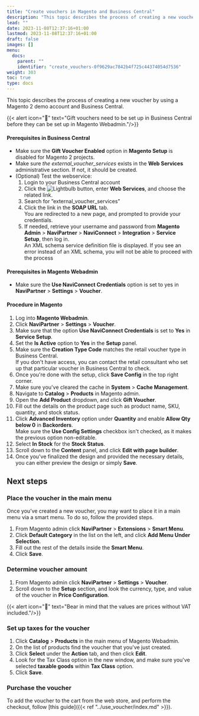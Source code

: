 ```yaml
---
title: "Create vouchers in Magento and Business Central"
description: "This topic describes the process of creating a new voucher by using a Magento 2 demo account and Business Central."
lead: ""
date: 2023-11-08T12:37:16+01:00
lastmod: 2023-11-08T12:37:16+01:00
draft: false
images: []
menu:
  docs:
    parent: ""
    identifier: "create_vouchers-0f9629ac7842b4f725c44374054d7536"
weight: 303
toc: true
type: docs
---
```


This topic describes the process of creating a new voucher by using a Magento 2 demo account and Business Central.

{{< alert icon="📝" text="Gift vouchers need to be set up in Business Central before they can be set up in Magento Webadmin."/>}}

#### Prerequisites in Business Central

- Make sure the **Gift Voucher Enabled** option in **Magento Setup** is disabled for Magento 2 projects.
- Make sure *the external_voucher_services* exists in the **Web Services** administrative section. If not, it should be created.
- (Optional) Test the webservice:       
  1.	Login to your Business Central account
  2.	Click the ![Lightbulb](Lightbulb_icon.PNG) button, enter **Web Services**, and choose the related link.
  3.	Search for ”external_voucher_services”
  4.	Click the link in the **SOAP URL** tab.       
    You are redirected to a new page, and prompted to provide your credentials.
  5. If needed, retrieve your username and password from **Magento Admin** > **NaviPartner** > **NaviConnect** > **Integration** > **Service Setup**, then log in.     
    An XML schema service definition file is displayed. If you see an error instead of an XML schema, you will not be able to proceed with the process 

#### Prerequisites in Magento Webadmin

- Make sure the **Use NaviConnect Credentials**  option is set to yes in **NaviPartner** > **Settings** > **Voucher**.

#### Procedure in Magento

1. Log into **Magento Webadmin**.
2. Click **NaviPartner** > **Settings** > **Voucher**.
3. Make sure that the option **Use NaviConnect Credentials** is set to **Yes** in **Service Setup**.
4. Set the **Is Active** option to **Yes** in the **Setup** panel.
5. Make sure the **Creation Type Code** matches the retail voucher type in Business Central.    
   If you don't have access, you can contact the retail consultant who set up that particular voucher in Business Central to check.
6. Once you're done with the setup, click **Save Config** in the top right corner.
7. Make sure you've cleared the cache in **System** > **Cache Management**.
8. Navigate to **Catalog** > **Products** in Magento admin.
9. Open the **Add Product** dropdown, and click **Gift Voucher**.
10. Fill out the details on the product page such as product name, SKU, quantity, and stock status.
11. Click **Advanced Inventory** option under **Quantity** and enable **Allow Qty below 0** in **Backorders**.     
    Make sure the **Use Config Settings** checkbox isn't checked, as it makes the previous option non-editable. 
12. Select **In Stock** for the **Stock Status**.
13. Scroll down to the **Content** panel, and click **Edit with page builder**.
14. Once you've finalized the design and provided the necessary details, you can either preview the design or simply **Save**.

## Next steps

### Place the voucher in the main menu

Once you’ve created a new voucher, you may want to place it in a main menu via a smart menu. To do so, follow the provided steps.

1.	From Magento admin click **NaviPartner** > **Extensions** > **Smart Menu**.
2.	Click **Default Category** in the list on the left, and click **Add Menu Under Selection**. 
3.	Fill out the rest of the details inside the **Smart Menu**.
4.	Click **Save**.

### Determine voucher amount

1. From Magento admin click **NaviPartner** > **Settings** > **Voucher**.
2. Scroll down to the **Setup** section, and look the currency, type, and value of the voucher in **Price Configuration**.

  {{< alert icon="📝" text="Bear in mind that the values are prices without VAT included."/>}}

### Set up taxes for the voucher

1. Click **Catalog** > **Products** in the main menu of Magento Webadmin.
2. On the list of products find the voucher that you've just created.
3. Click **Select** under the **Action** tab, and then click **Edit**.
4. Look for the Tax Class option in the new window, and make sure you've selected **taxable goods** within **Tax Class** option.
5. Click **Save**.

### Purchase the voucher

To add the voucher to the cart from the web store, and perform the checkout, follow [this guide]({{< ref "../use_voucher/index.md" >}}).